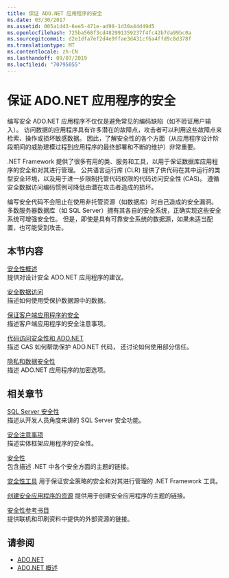 ```yaml
---
title: 保证 ADO.NET 应用程序的安全
ms.date: 03/30/2017
ms.assetid: 005a1d43-6ee5-471e-ad98-1d30a44d49d5
ms.openlocfilehash: 725ba568f3cd482991359237f4fc42b7da99bc0a
ms.sourcegitcommit: d2e1dfa7ef2d4e9ffae3d431cf6a4ffd9c8d378f
ms.translationtype: MT
ms.contentlocale: zh-CN
ms.lasthandoff: 09/07/2019
ms.locfileid: "70795055"
---
```

# <a name="securing-adonet-applications"></a>保证 ADO.NET 应用程序的安全
编写安全 ADO.NET 应用程序不仅仅是避免常见的编码缺陷（如不验证用户输入）。 访问数据的应用程序具有许多潜在的故障点，攻击者可以利用这些故障点来检索、操作或损坏敏感数据。 因此，了解安全性的各个方面（从应用程序设计阶段期间的威胁建模过程到应用程序的最终部署和不断的维护）非常重要。  
  
 .NET Framework 提供了很多有用的类、服务和工具，以用于保证数据库应用程序的安全和对其进行管理。 公共语言运行库 (CLR) 提供了供代码在其中运行的类型安全环境，以及用于进一步限制托管代码权限的代码访问安全性 (CAS)。 遵循安全数据访问编码惯例可降低由潜在攻击者造成的损坏。  
  
 编写安全代码不会阻止在使用非托管资源（如数据库）时自己造成的安全漏洞。 多数服务器数据库（如 SQL Server）拥有其各自的安全系统，正确实现这些安全系统可增强安全性。 但是，即使是具有可靠安全系统的数据源，如果未适当配置，也可能受到攻击。  
  
## <a name="in-this-section"></a>本节内容  
 [安全性概述](security-overview.md)  
 提供对设计安全 ADO.NET 应用程序的建议。  
  
 [安全数据访问](secure-data-access.md)  
 描述如何使用受保护数据源中的数据。  
  
 [保证客户端应用程序的安全](secure-client-applications.md)  
 描述客户端应用程序的安全注意事项。  
  
 [代码访问安全性和 ADO.NET](code-access-security.md)  
 描述 CAS 如何帮助保护 ADO.NET 代码， 还讨论如何使用部分信任。  
  
 [隐私和数据安全性](privacy-and-data-security.md)  
 描述 ADO.NET 应用程序的加密选项。  
  
## <a name="related-sections"></a>相关章节  
 [SQL Server 安全性](./sql/sql-server-security.md)  
 描述从开发人员角度来讲的 SQL Server 安全功能。  
  
 [安全注意事项](./ef/security-considerations.md)  
 描述实体框架应用程序的安全性。  
  
 [安全性](../../../standard/security/index.md)  
 包含描述 .NET 中各个安全方面的主题的链接。  
  
 [安全性工具](https://docs.microsoft.com/previous-versions/visualstudio/visual-studio-2008/7w3fd0wb(v=vs.90))  
 用于保证安全策略的安全和对其进行管理的 .NET Framework 工具。  
  
 [创建安全应用程序的资源](https://docs.microsoft.com/previous-versions/visualstudio/visual-studio-2010/ms165101(v=vs.100))  
 提供用于创建安全应用程序的主题的链接。  
  
 [安全性参考书目](/visualstudio/ide/security-bibliography)  
 提供联机和印刷资料中提供的外部资源的链接。  
  
## <a name="see-also"></a>请参阅

- [ADO.NET](index.md)
- [ADO.NET 概述](ado-net-overview.md)

